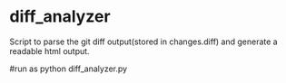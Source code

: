 # diff_analyzer
Script to parse the git diff output(stored in changes.diff) and generate a readable html output.

#run as
python diff_analyzer.py
